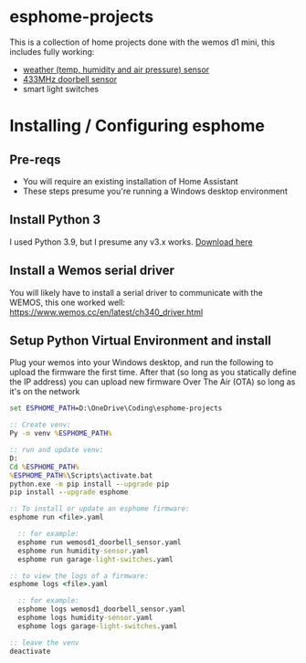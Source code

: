 # esphome-projects

This is a collection of home projects done with the wemos d1 mini, this includes fully working:
 - [weather (temp, humidity and air pressure) sensor](weather-sensor.md)
 - [433MHz doorbell sensor](doorbell-sensor.md)
 - smart light switches



# Installing / Configuring esphome

## Pre-reqs
- You will require an existing installation of Home Assistant
- These steps presume you're running a Windows desktop environment

## Install Python 3
I used Python 3.9, but I presume any v3.x works.  [Download here](https://www.python.org/downloads/)

## Install a Wemos serial driver
You will likely have to install a serial driver to communicate with the WEMOS, this one worked well:
https://www.wemos.cc/en/latest/ch340_driver.html

## Setup Python Virtual Environment and install 
Plug your wemos into your Windows desktop, and run the following to upload the firmware the first time. After that (so long as you statically define the IP address) you can upload new firmware Over The Air (OTA) so long as it's on the network

``` cmd
set ESPHOME_PATH=D:\OneDrive\Coding\esphome-projects

:: Create venv:
Py -m venv %ESPHOME_PATH%

:: run and update venv:
D:
Cd %ESPHOME_PATH%
%ESPHOME_PATH%\Scripts\activate.bat
python.exe -m pip install --upgrade pip
pip install --upgrade esphome

:: To install or update an esphome firmware:
esphome run <file>.yaml

  :: for example:
  esphome run wemosd1_doorbell_sensor.yaml
  esphome run humidity-sensor.yaml
  esphome run garage-light-switches.yaml

:: to view the logs of a firmware: 
esphome logs <file>.yaml

  :: for example:
  esphome logs wemosd1_doorbell_sensor.yaml
  esphome logs humidity-sensor.yaml
  esphome logs garage-light-switches.yaml

:: leave the venv
deactivate

```